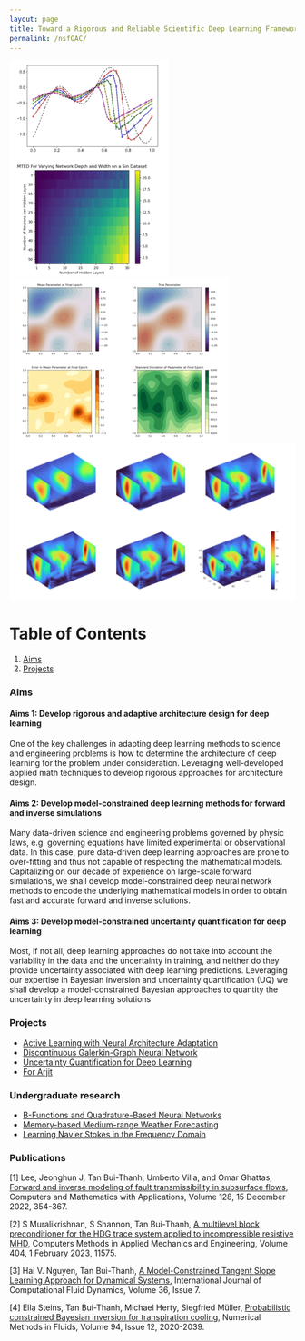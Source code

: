 ```yaml
---
layout: page
title: Toward a Rigorous and Reliable Scientific Deep Learning Framework for Forward, Inverse, and UQ Problems
permalink: /nsfOAC/
---
```


![](/assets/figures/y1/img.png)    ![](/assets/figures/y1/poisson.png)
![](/assets/figures/Krish/topo_2.png)




# Table of Contents
1. [Aims](/nsfOAC/#aims)
2. [Projects](/nsfOAC/#proj)


### Aims<a name="aims"></a>

#### Aims 1: Develop rigorous and adaptive architecture design for deep learning
One of the key challenges in adapting deep learning methods to science and engineering problems is how to
determine the architecture of deep learning for the problem under consideration. Leveraging well-developed applied math techniques to develop rigorous approaches for architecture design.

#### Aims 2: Develop model-constrained deep learning methods for forward and inverse simulations
Many data-driven science and engineering problems governed by physic laws,
e.g. governing equations have limited experimental or
observational data. In this case, pure data-driven deep learning approaches
are prone to
over-fitting and thus not capable of respecting the mathematical models. Capitalizing on our decade of experience on large-scale forward simulations, we shall develop model-constrained deep neural network methods to encode the underlying mathematical models in order to obtain fast and accurate forward and inverse solutions.

#### Aims 3: Develop model-constrained  uncertainty quantification for deep learning  
Most, if not all, deep learning approaches  do not
  take into account the variability in the  data and the
  uncertainty in training, and neither do they provide uncertainty associated
  with deep learning predictions.
  Leveraging our expertise in Bayesian inversion
and uncertainty quantification (UQ) we shall develop a model-constrained Bayesian approaches to quantity the uncertainty in deep learning solutions

### Projects<a name="proj"></a>
- [Active Learning with Neural Architecture Adaptation](/nsfOAC/adaptation/)
- [Discontinuous Galerkin-Graph Neural Network](/nsfOAC/DGGNN/)
- [Uncertainty Quantification for Deep Learning](/nsfOAC/UQ/)
- [For Arjit](/nsfOAC/weather/)
<!-- - [Adaptive Finite Element for Network Architecture Design](/nsfOAC/ANDeS/) -->
<!-- - [Expressivity of Neural Networks](/nsfOAC/express/) -->

### Undergraduate research
- [B-Functions and Quadrature-Based Neural Networks](/nsfOAC/Bspline/)
- [Memory-based Medium-range Weather Forecasting](/nsfOAC/weather-forecast/)
- [Learning Navier Stokes in the Frequency Domain](/nsfOAC/fourier-learning/)

### Publications<a name="publications"></a>

[1] Lee, Jeonghun J, Tan Bui-Thanh, Umberto Villa, and Omar Ghattas, [Forward and inverse modeling of fault transmissibility in subsurface flows](https://www.sciencedirect.com/science/article/pii/S0898122122003935), Computers and Mathematics with Applications, Volume 128, 15 December 2022, 354-367.

[2] S Muralikrishnan, S Shannon, Tan Bui-Thanh, [A multilevel block preconditioner for the HDG trace system applied to incompressible resistive MHD](https://www.sciencedirect.com/science/article/pii/S0045782522007319), Computers Methods in Applied Mechanics and Engineering, Volume 404, 1 February 2023, 11575.

[3] Hai V. Nguyen,  Tan Bui-Thanh, [A Model-Constrained Tangent Slope Learning Approach for Dynamical Systems](https://www.tandfonline.com/doi/full/10.1080/10618562.2022.2146677), International Journal of Computational Fluid Dynamics, Volume 36, Issue 7.

[4] Ella Steins,  Tan Bui-Thanh, Michael Herty, Siegfried Müller, [Probabilistic constrained Bayesian inversion for transpiration cooling](https://onlinelibrary.wiley.com/doi/full/10.1002/fld.5135), Numerical Methods in Fluids, Volume 94, Issue 12, 2020-2039.


<!--  ### Software<a name="software"></a> 

- [Deep Learning Enhanced Reduced Order Models](https://github.com/sheroze1123/BayesianInferenceDL)
- [UQ-VAE](https://github.com/phogroup/uq-vae)  -->
